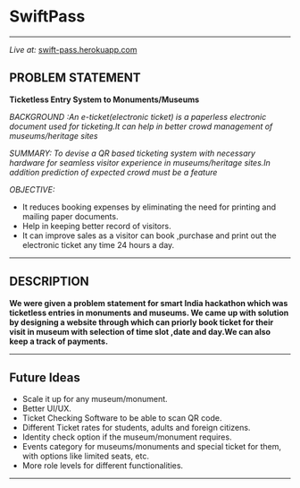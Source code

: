 # SwiftPass
---
*Live at:* [swift-pass.herokuapp.com](https://swift-pass.herokuapp.com/)
## PROBLEM STATEMENT
**Ticketless Entry System to Monuments/Museums**

*BACKGROUND :An e-ticket(electronic ticket) is a paperless electronic document used for ticketing.It can help in better crowd management of museums/heritage sites*

*SUMMARY: To devise a QR based ticketing system with necessary hardware for seamless visitor experience in museums/heritage sites.In addition prediction of expected crowd must be a feature*

*OBJECTIVE:*

* It reduces booking expenses by eliminating the need for printing and mailing paper documents.
* Help in keeping better record of visitors.
* It can improve sales as a visitor can book ,purchase and print out the electronic ticket any time 24 hours a day.

___
## DESCRIPTION
**We were given a problem statement for smart India hackathon which was ticketless entries in monuments and museums. We came up with solution by designing a website
through which can priorly book ticket for their visit in museum with selection of time slot ,date and day.We can also keep a track of payments.**


___
## Future Ideas
* Scale it up for any museum/monument.
* Better UI/UX.
* Ticket Checking Software to be able to scan QR code.
* Different Ticket rates for students, adults and foreign citizens.
* Identity check option if the museum/monument requires.
* Events category for museums/monuments and special ticket for them, with options like limited seats, etc.
* More role levels for different functionalities.
___
